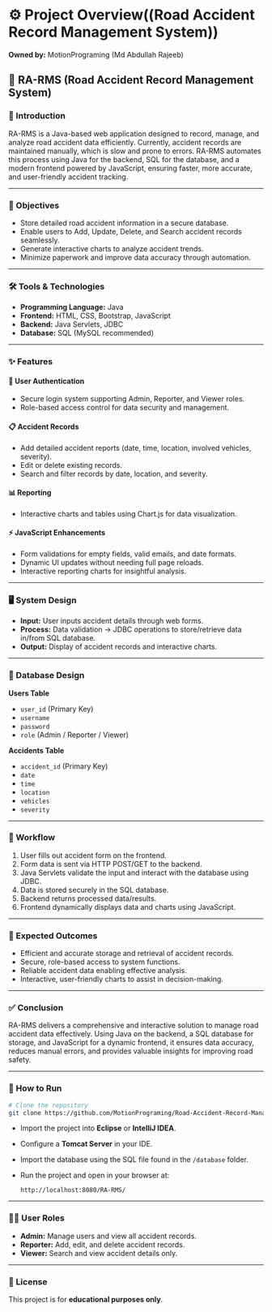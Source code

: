 # ⚙️ Project Overview((Road Accident Record Management System))

**Owned by:** MotionPrograming (Md Abdullah Rajeeb)

## 🚦 RA-RMS (Road Accident Record Management System)

### 📌 Introduction

RA-RMS is a Java-based web application designed to record, manage, and analyze road accident data efficiently.
Currently, accident records are maintained manually, which is slow and prone to errors. RA-RMS automates this process using Java for the backend, SQL for the database, and a modern frontend powered by JavaScript, ensuring faster, more accurate, and user-friendly accident tracking.

---

### 🎯 Objectives

* Store detailed road accident information in a secure database.
* Enable users to Add, Update, Delete, and Search accident records seamlessly.
* Generate interactive charts to analyze accident trends.
* Minimize paperwork and improve data accuracy through automation.

---

### 🛠 Tools & Technologies

* **Programming Language:** Java
* **Frontend:** HTML, CSS, Bootstrap, JavaScript
* **Backend:** Java Servlets, JDBC
* **Database:** SQL (MySQL recommended)

---

### ✨ Features

#### 🔑 User Authentication

* Secure login system supporting Admin, Reporter, and Viewer roles.
* Role-based access control for data security and management.

#### 📋 Accident Records

* Add detailed accident reports (date, time, location, involved vehicles, severity).
* Edit or delete existing records.
* Search and filter records by date, location, and severity.

#### 📊 Reporting

* Interactive charts and tables using Chart.js for data visualization.

#### ⚡ JavaScript Enhancements

* Form validations for empty fields, valid emails, and date formats.
* Dynamic UI updates without needing full page reloads.
* Interactive reporting charts for insightful analysis.

---

### 🖥 System Design

* **Input:** User inputs accident details through web forms.
* **Process:** Data validation → JDBC operations to store/retrieve data in/from SQL database.
* **Output:** Display of accident records and interactive charts.

---

### 📂 Database Design

**Users Table**

* `user_id` (Primary Key)
* `username`
* `password`
* `role` (Admin / Reporter / Viewer)

**Accidents Table**

* `accident_id` (Primary Key)
* `date`
* `time`
* `location`
* `vehicles`
* `severity`

---

### 🚀 Workflow

1. User fills out accident form on the frontend.
2. Form data is sent via HTTP POST/GET to the backend.
3. Java Servlets validate the input and interact with the database using JDBC.
4. Data is stored securely in the SQL database.
5. Backend returns processed data/results.
6. Frontend dynamically displays data and charts using JavaScript.

---

### 📑 Expected Outcomes

* Efficient and accurate storage and retrieval of accident records.
* Secure, role-based access to system functions.
* Reliable accident data enabling effective analysis.
* Interactive, user-friendly charts to assist in decision-making.

---

### ✅ Conclusion

RA-RMS delivers a comprehensive and interactive solution to manage road accident data effectively. Using Java on the backend, a SQL database for storage, and JavaScript for a dynamic frontend, it ensures data accuracy, reduces manual errors, and provides valuable insights for improving road safety.

---

### 📌 How to Run

```bash
# Clone the repository
git clone https://github.com/MotionPrograming/Road-Accident-Record-Management-System.git
```

* Import the project into **Eclipse** or **IntelliJ IDEA**.
* Configure a **Tomcat Server** in your IDE.
* Import the database using the SQL file found in the `/database` folder.
* Run the project and open in your browser at:

  ```
  http://localhost:8080/RA-RMS/
  ```

---

### 👨‍💻 User Roles

* **Admin:** Manage users and view all accident records.
* **Reporter:** Add, edit, and delete accident records.
* **Viewer:** Search and view accident details only.

---

### 📄 License

This project is for **educational purposes only**.

